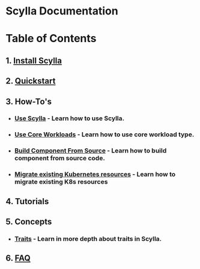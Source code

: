 # Scylla Documentation

# Table of Contents

## 1. [Install Scylla](./setup/install.md)

## 2. [Quickstart](./quickstart/quickstart.md)
## 3. How-To's
* ### [Use Scylla](./how-to/using_scylla.md) - Learn how to use Scylla.
* ### [Use Core Workloads](./how-to/workloads.md) - Learn how to use core workload type.
* ### [Build Component From Source](./how-to/build_component_from_source.md) - Learn how to build component from source code.
* ### [Migrate existing Kubernetes resources](./how-to/migrating.md) - Learn how to migrate existing K8s resources

## 4. Tutorials 

## 5. Concepts
* ### [Traits](./concepts/traits.md) - Learn in more depth about traits in Scylla.

## 6. [FAQ](./faq.md)
